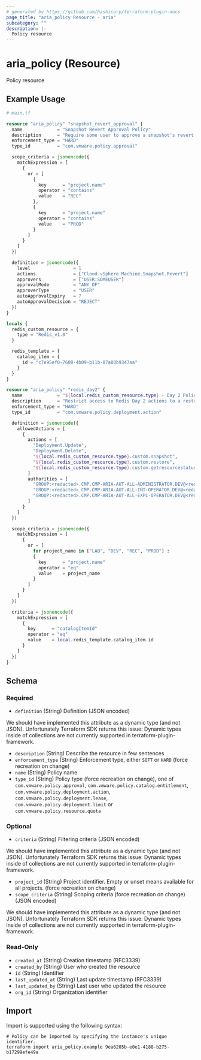 ```yaml
---
# generated by https://github.com/hashicorp/terraform-plugin-docs
page_title: "aria_policy Resource - aria"
subcategory: ""
description: |-
  Policy resource
---
```


# aria_policy (Resource)

Policy resource

## Example Usage

```terraform
# main.tf

resource "aria_policy" "snapshot_revert_approval" {
  name             = "Snapshot Revert Approval Policy"
  description      = "Require some user to approve a snapshot's revert operation."
  enforcement_type = "HARD"
  type_id          = "com.vmware.policy.approval"

  scope_criteria = jsonencode({
    matchExpression = [
      {
        or = [
          {
            key      = "project.name"
            operator = "contains"
            value    = "REC"
          },
          {
            key      = "project.name"
            operator = "contains"
            value    = "PROD"
          }
        ]
      }
    ]
  })

  definition = jsonencode({
    level                = 1
    actions              = ["Cloud.vSphere.Machine.Snapshot.Revert"]
    approvers            = ["USER:SOMEUSER"]
    approvalMode         = "ANY_OF"
    approverType         = "USER"
    autoApprovalExpiry   = 7
    autoApprovalDecision = "REJECT"
  })
}

locals {
  redis_custom_resource = {
    type = "Redis_v1.0"
  }

  redis_template = {
    catalog_item = {
      id = "c7e95ef0-7608-4b09-b11b-87a80b9347aa"
    }
  }
}

resource "aria_policy" "redis_day2" {
  name             = "${local.redis_custom_resource.type} - Day 2 Policy"
  description      = "Restrict access to Redis Day 2 actions to a restricted set of users"
  enforcement_type = "HARD"
  type_id          = "com.vmware.policy.deployment.action"

  definition = jsonencode({
    allowedActions = [
      {
        actions = [
          "Deployment.Update",
          "Deployment.Delete",
          "${local.redis_custom_resource.type}.custom.snapshot",
          "${local.redis_custom_resource.type}.custom.restore",
          "${local.redis_custom_resource.type}.custom.getresourcestatus",
        ]
        authorities = [
          "GROUP:<redacted>.CMP.CMP-ARIA-AUT-ALL-ADMINISTRATOR.DEV@<redacted>",
          "GROUP:<redacted>.CMP.CMP-ARIA-AUT-ALL-INT-OPERATOR.DEV@<redacted>",
          "GROUP:<redacted>.CMP.CMP-ARIA-AUT-ALL-EXPL-OPERATOR.DEV@<redacted>"
        ]
      }
    ]
  })

  scope_criteria = jsonencode({
    matchExpression = [
      {
        or = [
          for project_name in ["LAB", "DEV", "REC", "PROD"] :
          {
            key      = "project.name"
            operator = "eq"
            value    = project_name
          }
        ]
      }
    ]
  })

  criteria = jsonencode({
    matchExpression = [
      {
        key      = "catalogItemId"
        operator = "eq"
        value    = local.redis_template.catalog_item.id
      }
    ]
  })
}
```

<!-- schema generated by tfplugindocs -->
## Schema

### Required

- `definition` (String) Definition (JSON encoded)

We should have implemented this attribute as a dynamic type (and not JSON).
Unfortunately Terraform SDK returns this issue:
Dynamic types inside of collections are not currently supported in terraform-plugin-framework.
- `description` (String) Describe the resource in few sentences
- `enforcement_type` (String) Enforcement type, either `SOFT` or `HARD` (force recreation on change)
- `name` (String) Policy name
- `type_id` (String) Policy type (force recreation on change), one of `com.vmware.policy.approval`, `com.vmware.policy.catalog.entitlement`, `com.vmware.policy.deployment.action`, `com.vmware.policy.deployment.lease`, `com.vmware.policy.deployment.limit` or `com.vmware.policy.resource.quota`

### Optional

- `criteria` (String) Filtering criteria (JSON encoded)

We should have implemented this attribute as a dynamic type (and not JSON).
Unfortunately Terraform SDK returns this issue:
Dynamic types inside of collections are not currently supported in terraform-plugin-framework.
- `project_id` (String) Project identifier. Empty or unset means available for all projects. (force recreation on change)
- `scope_criteria` (String) Scoping criteria (force recreation on change) (JSON encoded)

We should have implemented this attribute as a dynamic type (and not JSON).
Unfortunately Terraform SDK returns this issue:
Dynamic types inside of collections are not currently supported in terraform-plugin-framework.

### Read-Only

- `created_at` (String) Creation timestamp (RFC3339)
- `created_by` (String) User who created the resource
- `id` (String) Identifier
- `last_updated_at` (String) Last update timestamp (RFC3339)
- `last_updated_by` (String) Last user who updated the resource
- `org_id` (String) Organization identifier

## Import

Import is supported using the following syntax:

```shell
# Policy can be imported by specifying the instance's unique identifier.
terraform import aria_policy.example 9ea6205b-e0e1-4188-b275-b17299efe49a
```
